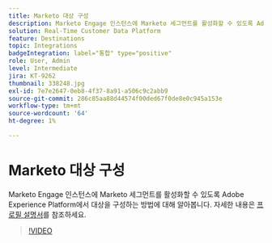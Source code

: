 ```yaml
---
title: Marketo 대상 구성
description: Marketo Engage 인스턴스에 Marketo 세그먼트를 활성화할 수 있도록 Adobe Experience Platform에서 대상을 구성하는 방법에 대해 알아봅니다.
solution: Real-Time Customer Data Platform
feature: Destinations
topic: Integrations
badgeIntegration: label="통합" type="positive"
role: User, Admin
level: Intermediate
jira: KT-9262
thumbnail: 338248.jpg
exl-id: 7e7e2647-0eb8-4f37-8a91-a506c9c2abb9
source-git-commit: 286c85aa88d44574f00ded67f0de8e0c945a153e
workflow-type: tm+mt
source-wordcount: '64'
ht-degree: 1%

---
```


# Marketo 대상 구성

Marketo Engage 인스턴스에 Marketo 세그먼트를 활성화할 수 있도록 Adobe Experience Platform에서 대상을 구성하는 방법에 대해 알아봅니다. 자세한 내용은 [프로필 설명서](https://experienceleague.adobe.com/docs/experience-platform/rtcdp/profile/profile-browse.html?lang=ko)를 참조하세요.

>[!VIDEO](https://video.tv.adobe.com/v/338248?learn=on&enablevpops)

